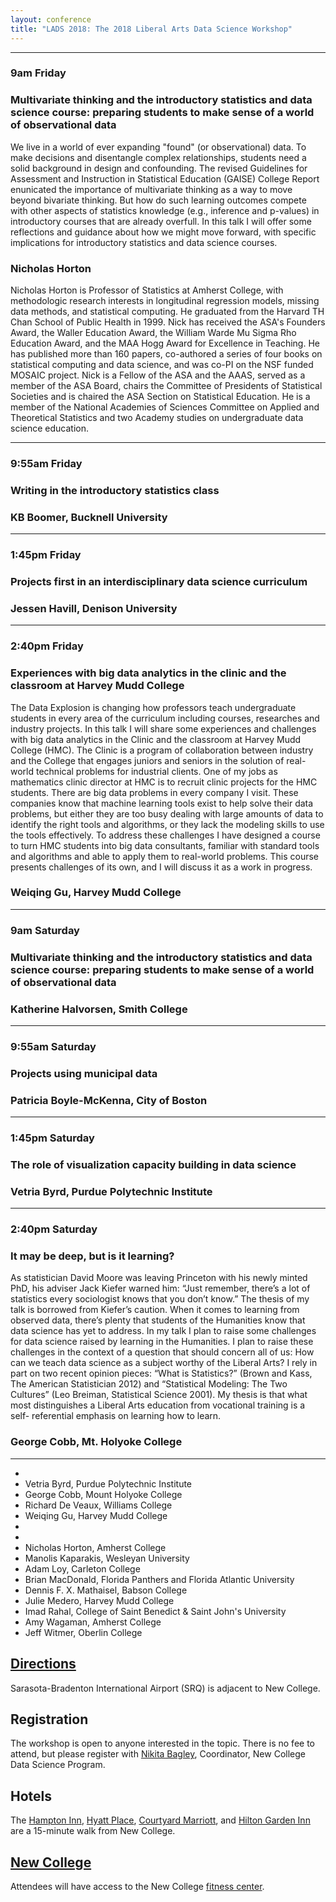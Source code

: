 ```yaml
---
layout: conference
title: "LADS 2018: The 2018 Liberal Arts Data Science Workshop"
---
```



****

### 9am Friday
### Multivariate thinking and the introductory statistics and data science course: preparing students to make sense of a world of observational data
<p>
We live in a world of ever expanding "found" (or observational) data. To make decisions and disentangle complex relationships, students need a solid background in design and confounding. The revised Guidelines for Assessment and Instruction in Statistical Education (GAISE) College Report enunicated the importance of multivariate thinking as a way to move beyond bivariate thinking. But how do such learning outcomes compete with other aspects of statistics knowledge (e.g., inference and p-values) in introductory courses that are already overfull. In this talk I will offer some reflections and guidance about how we might move forward, with specific implications for introductory statistics and data science courses.
</p>

### Nicholas Horton
<p>
Nicholas Horton is Professor of Statistics at Amherst College, with methodologic research interests in longitudinal regression models, missing data methods, and statistical computing.  He graduated from the Harvard TH Chan School of Public Health in 1999.  Nick has received the ASA's Founders Award, the Waller Education Award,  the William Warde Mu Sigma Rho Education Award, and the MAA Hogg Award for Excellence in Teaching.  He has published more than 160 papers, co-authored a series of four books on statistical computing and data science, and was co-PI on the NSF funded MOSAIC project.  Nick is a Fellow of the ASA and the AAAS, served as a member of the ASA Board, chairs the Committee of Presidents of Statistical Societies and is chaired the ASA Section on Statistical Education.  He is a member of the National Academies of Sciences Committee on Applied and Theoretical Statistics and two Academy studies on undergraduate data science education.
</p>

----

### 9:55am Friday
### Writing in the introductory statistics class
<p>
</p>

### KB Boomer, Bucknell University
<p>
</p>

----

### 1:45pm Friday
### Projects first in an interdisciplinary data science curriculum
<p>
</p>

### Jessen Havill, Denison University
<p>
</p>

----

### 2:40pm Friday
### Experiences with big data analytics in the clinic and the classroom at Harvey Mudd College

<p>
The Data Explosion is changing how professors teach undergraduate students in every area of the curriculum including courses, researches and industry projects.   In this talk I will share some experiences and challenges with big data analytics in the Clinic and the classroom at Harvey Mudd College (HMC).  The Clinic is a program of collaboration between industry and the College that engages juniors and seniors in the solution of real-world technical problems for industrial clients.  One of my jobs as mathematics clinic director at HMC is to recruit clinic projects for the HMC students.  There are big data problems in every company I visit. These companies know that machine learning tools exist to help solve their data problems, but either they are too busy dealing with large amounts of data to identify the right tools and algorithms, or they lack the modeling skills to use the tools effectively. To address these challenges I have designed a course to turn HMC students into big data consultants, familiar with standard tools and algorithms and able to apply them to real-world problems. This course presents challenges of its own, and I will discuss it as a work in progress.
</p>

### Weiqing Gu, Harvey Mudd College
<p>
</p>

----

### 9am Saturday
### Multivariate thinking and the introductory statistics and data science course: preparing students to make sense of a world of observational data
<p>
</p>

### Katherine Halvorsen, Smith College
<p>
</p>

----

### 9:55am Saturday
### Projects using municipal data
<p>
</p>

### Patricia Boyle-McKenna, City of Boston
<p>
</p>

----

### 1:45pm Saturday
### The role of visualization capacity building in data science
<p>
</p>

### Vetria Byrd, Purdue Polytechnic Institute
<p>
</p>

----

### 2:40pm Saturday
### It may be deep, but is it learning?
<p>
As statistician David Moore was leaving Princeton with his newly minted PhD, his
adviser Jack Kiefer warned him: “Just remember, there’s a lot of statistics every sociologist
knows that you don’t know.” The thesis of my talk is borrowed from Kiefer’s caution. When it
comes to learning from observed data, there’s plenty that students of the Humanities know
that data science has yet to address. In my talk I plan to raise some challenges for data science
raised by learning in the Humanities.
I plan to raise these challenges in the context of a question that should concern all of us:
How can we teach data science as a subject worthy of the Liberal Arts? I rely in part on two
recent opinion pieces: “What is Statistics?” (Brown and Kass, The American Statistician 2012)
and “Statistical Modeling: The Two Cultures” (Leo Breiman, Statistical Science 2001). My thesis
is that what most distinguishes a Liberal Arts education from vocational training is a self-
referential emphasis on learning how to learn.
</p>

### George Cobb, Mt. Holyoke College
<p>
</p>

----

-
- Vetria Byrd, Purdue Polytechnic Institute
- George Cobb, Mount Holyoke College
- Richard De Veaux, Williams College
- Weiqing Gu, Harvey Mudd College
-
-
- Nicholas Horton, Amherst College
- Manolis Kaparakis, Wesleyan University
- Adam Loy, Carleton College
- Brian MacDonald, Florida Panthers and Florida Atlantic University
- Dennis F. X. Mathaisel, Babson College
- Julie Medero, Harvey Mudd College
- Imad Rahal, College of Saint Benedict & Saint John's University
- Amy Wagaman, Amherst College
- Jeff Witmer, Oberlin College

## [Directions](https://www.ncf.edu/admissions/visit-campus/maps-and-directions/)
Sarasota-Bradenton International Airport (SRQ) is adjacent to New College.

## Registration
The workshop is open to anyone interested in the topic. There is no fee to attend, but please register with [Nikita Bagley](mailto:nbagley@ncf.edu), Coordinator, New College Data Science Program.

## Hotels
The [Hampton Inn](http://hamptoninn3.hilton.com/en/hotels/florida/hampton-inn-and-suites-sarasota-bradenton-airport-SRQATHX/index.html), [Hyatt Place](https://sarasotabradenton.place.hyatt.com/en/hotel/home.html), [Courtyard Marriott](http://www.marriott.com/hotels/travel/srqcy-courtyard-sarasota-bradenton-airport/?scid=bb1a189a-fec3-4d19-a255-54ba596febe2), and [Hilton Garden Inn](http://hiltongardeninn3.hilton.com/en/hotels/florida/hilton-garden-inn-sarasota-bradenton-airport-SRQNBGI/index.html) are a 15-minute walk from New College.

## [New College](https:/www.ncf.edu)
Attendees will have access to the New College [fitness center](https://www.ncf.edu/campus-life/health-safety-and-wellness-mind-body-and-spirit/fitness-center/).
